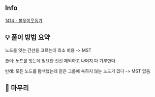 ## Info
[1414 - 불우이웃돕기](https://www.acmicpc.net/problem/1414)

## 💡 풀이 방법 요약

노드를 잇는 간선을 고르는데 최소 비용 -> MST

풀이: 노드를 잇는데 필요한 전선 제외하고 나머지 다 기부한다

반례: 모든 노드를 탐색했는데 같은 그룹에 속하지 않는 노드가 있다 -> MST 없음

## 🙂 마무리
